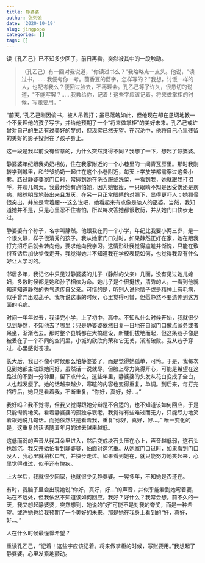 ```yaml
---
title: 静婆婆
author: 张列弛
date: '2020-10-19'
slug: jingpopo
categories: []
tags: []
---
```

读《孔乙己》已不知多少回了，前日再看，突然被其中的一段触动。  

> （孔乙己）有一回对我说道，"你读过书么？"我略略点一点头。他说，"读过书，……我便考你一考。茴香豆的茴字，怎样写的？"我想，讨饭一样的人，也配考我么？便回过脸去，不再理会。孔乙己等了许久，很恳切的说道，"不能写罢？……我教给你，记着！这些字应该记着。将来做掌柜的时候，写账要用。"   

“前天，”孔乙己刚因偷书，被人吊着打；虽已落魄如此，但他现在却在恳切地教一个不爱理他的孩子写字，并给他预期了一个“将来做掌柜”的美好未来。孔乙己或许曾对自己的生活有过美好的梦想，但现实已然无望。在沉沦中，他将自己心里残留的美好的影子投射在了孩子身上。   

这一段是我以前没有留意的，为什么突然觉得不同？我想了一下，想起了静婆婆。

静婆婆年纪跟我奶奶相仿，住在我家附近的一个小巷里的一间青瓦房里。那时我刚转学到城里，和爷爷奶奶一起住在这个小巷附近，每天上学放学都需穿过这条小巷。路过静婆婆家门口时，常碰到她在洗衣服或洗菜，一看到我，她就跟我打招呼，并聊几句天。我最开始有点怕她，因为她很瘦，一只眼睛不知是因受伤还是疾病，眼球明显地鼓出来且发灰，在另一只正常眼睛的对照下，显得更吓人；她颧骨很突出，并总是弯着腰---这么说吧，她看起来有点像是骇人的巫婆。当然，我知道她并不是，只是心里忍不住害怕，所以每次答她都很敷衍，并从她门口快步走过。   

静婆婆有个孙子，名字叫静然。他跟我在同一个小学，年纪比我要小两三岁，是一个很文静，样子很清秀的孩子。我从她家门口过时，如果静然正好在家，她在跟我打完招呼后就会转向他，要求他向我学习。这情形让我觉得尴尬并惭愧，只能在敷衍答话后加快步伐走开。我觉得她并不知道我在学校表现如何，也觉得我没有什么好让人学习的。    

邻居多年，我记忆中只见过静婆婆的儿子（静然的父亲）几面，没有见过她儿媳妇，多数时候都是她和孙子相依为命。她儿子是个很挺拔，清秀的人，一看到他就知道知道静然的秀气遗传自父亲。可惜的是，听别人说他脑子或是精神上有毛病，似乎曾弄出过乱子。我听说这事的时候，心里觉得可惜，但愿静然不要遗传到这方面的毛病。    

时间一年年过去，我读完小学，上了初中，高中。不知从什么时候开始，我就很少见到静然，不知他去了哪里；只是静婆婆依然日复一日地在自家门口做点家务或者呆坐，渐渐老去。那时整个县城都在大搞建设，新楼们拔地而起，但这条巷子像是被丢在了一个不同的空间里，小城的欣欣向荣和它无关，渐渐破败。我从巷子穿过，心里感觉苍凉。     

长大后，我已不像小时候那么怕静婆婆了，而是觉得她孤单，可怜。于是，我每次见到她都主动跟她问好，虽然话一说就尽，但脸上尽力笑得开心，可能是希望在这路过的不到一分钟里，留下点什么。这些年里，静婆婆的头发从花白变成了全白，人也越发瘦了。她的话越来越少，寒暄的内容也变得重复，单调。到后来，每打完招呼后，她只是看着我，不断重复，“你好，真好，好...。”   

我好吗？我不觉得，但我又觉得跟她分辩是不合适的，也不知道该如何回应，于是只能惭愧地笑。看着静婆婆的孤独与衰老，我觉得有些难过而无力，只能尽力地笑着跟她说几句话。而她依然只是看着我，重复“你好，真好，好...。” 唯一变化的是，这重复的话语随着年月的过去越来越低。   

这低而弱的声音从我耳朵里进入，然后变成块石头压在心上，声音越低弱，这石头也越沉。我又开始怕看到静婆婆，怕面对这沉重。从她家门口过时，如果看到门口没人，我心里就稍松口气，并快步走过。如果看到她在，就只能努力地笑起来，心里觉得难过，似乎还有愧疚。   

上大学后，我就很少回家，也就很少见静婆婆。一晃多年，不知她是否还在。   

有时，我脑子里会出现她说“你好，真好，好...”的声音，并似乎能看到她弯着要，站在不远处，但我依然不知道该如何回应。我好？好什么？我常会想。前不久的一天，我又想起静婆婆，突然想到，她说的“好”可能不是对我的夸奖，而是一种希望。或许她也给我预期了一个美好的未来，那是她在我身上看到的“好，真好，好...。”   

人在什么时候最憧憬希望？    

重读孔乙己，“记着！这些字应该记着。将来做掌柜的时候，写账要用。”我想起了静婆婆，心里发紧地颤动。








